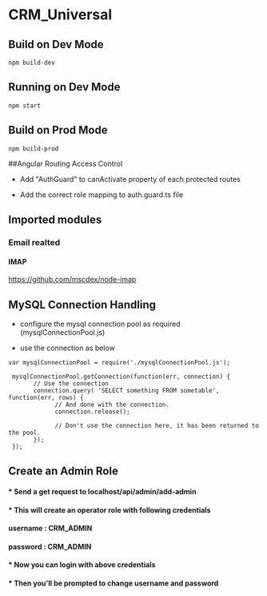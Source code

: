# CRM_Universal

## Build on Dev Mode

```node
npm build-dev
```

## Running on Dev Mode

```node
npm start
```

## Build on Prod Mode

```node
npm build-prod
```


##Angular Routing Access Control

* Add "AuthGuard" to canActivate property of each protected routes

* Add the correct role mapping to auth.guard.ts file

## Imported modules

### Email realted
#### IMAP
https://github.com/mscdex/node-imap

## MySQL Connection Handling

* configure the mysql connection pool as required (mysqlConnectionPool.js)

* use the connection as below
 ``` node
 var mysqlConnectionPool = require('./mysqlConnectionPool.js');
```
``` node
 mysqlConnectionPool.getConnection(function(err, connection) {
       // Use the connection
       connection.query( 'SELECT something FROM sometable', function(err, rows) {
             // And done with the connection.
             connection.release();
        
             // Don't use the connection here, it has been returned to the pool.
       });
 });
 ```
 
 
 ## Create an Admin Role
 
 #### * Send a get request to localhost/api/admin/add-admin
  
 #### * This will create an operator role with following credentials
 
 #### username : CRM_ADMIN
 #### password : CRM_ADMIN
 
 #### * Now you can login with above credentials
 
 #### * Then you'll be prompted to change username and password
